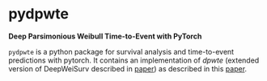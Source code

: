 # pydpwte
   __Deep Parsimonious Weibull Time-to-Event with PyTorch__
   
`pydpwte` is a python package for survival analysis and time-to-event predictions with pytorch. It contains an implementation of _dpwte_ (extended version of DeepWeiSurv described in [paper](https://link.springer.com/chapter/10.1007/978-3-030-47426-3_53)) as described in this [paper](https://hal.archives-ouvertes.fr/hal-03263989/document).
